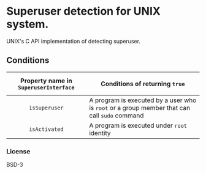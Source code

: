 # Superuser detection for UNIX system.

UNIX's C API implementation of detecting superuser.

## Conditions

|Property name in `SuperuserInterface`|<p align="center">Conditions of returning `true`</p>|
|:---:|:---|
|`isSuperuser`|A program is executed by a user who is `root` or a group member that can call `sudo` command|
|`isActivated`|A program is executed under `root` identity|


### License

BSD-3